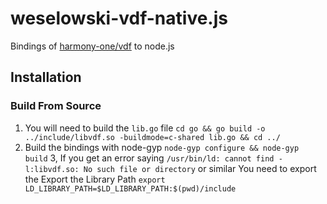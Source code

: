 # weselowski-vdf-native.js

Bindings of [harmony-one/vdf](https://github.com/harmony-one/vdf) to node.js

## Installation


### Build From Source
1. You will need to build the `lib.go` file
    `cd go && go build -o ../include/libvdf.so -buildmode=c-shared lib.go && cd ../`
2. Build the bindings with node-gyp
    `node-gyp configure && node-gyp build`
3, If you get an error saying `/usr/bin/ld: cannot find -l:libvdf.so: No such file or directory` or similar
    You need to export the Export the Library Path
    `export LD_LIBRARY_PATH=$LD_LIBRARY_PATH:$(pwd)/include`